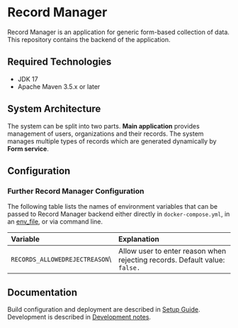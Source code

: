 # Record Manager

Record Manager is an application for generic form-based collection of data. This repository contains the backend of the application.

## Required Technologies

- JDK 17
- Apache Maven 3.5.x or later

## System Architecture

The system can be split into two parts. __Main application__ provides management of users, organizations and their records. The system manages multiple types of records which are generated dynamically by __Form service__.  

## Configuration

### Further Record Manager Configuration

The following table lists the names of environment variables that can be
passed to Record Manager backend either directly in `docker-compose.yml`, in
an [env_file](https://docs.docker.com/compose/compose-file/compose-file-v3/#env_file), or via command line.

| Variable                                           | Explanation                                                                                                                                                                                                                                                                                                                                                                                                                                                                                                                                                                                                                                                                                |
|:---------------------------------------------------|:-------------------------------------------------------------------------------------------------------------------------------------------------------------------------------------------------------------------------------------------------------------------------------------------------------------------------------------------------------------------------------------------------------------------------------------------------------------------------------------------------------------------------------------------------------------------------------------------------------------------------------------------------------------------------------------------|
| ```RECORDS_ALLOWEDREJECTREASON```\               | Allow user to enter reason when rejecting records. Default value: `false.`                                                                                                                                                                                                                                                                                                                                                                                                                                                                                                |

## Documentation

Build configuration and deployment are described in [Setup Guide](doc/setup.md).
Development is described in [Development notes](doc/development.md).

